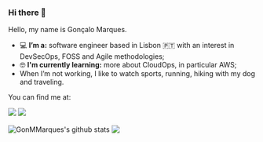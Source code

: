 ### Hi there 👋


Hello, my name is Gonçalo Marques. 

- 💻 **I’m a:** software engineer based in Lisbon 🇵🇹 with an interest in DevSecOps, FOSS and Agile methodologies;
- 🤓 **I'm currently learning:** more about CloudOps, in particular AWS;
- When I’m not working, I like to watch sports, running, hiking with my dog and traveling.

You can find me at:

[<img src="https://img.shields.io/badge/medium-%2312100E.svg?&style=for-the-badge&logo=medium&logoColor=white" />](https://medium.com/@goncalo.m.marques)
[<img src="https://img.shields.io/badge/linkedin-%230077B5.svg?&style=for-the-badge&logo=linkedin&logoColor=white" />](https://www.linkedin.com/in/goncalommarques/)



<a>
  <img align="center" src="https://github-readme-stats.vercel.app/api?username=GonMMarques&show_icons=true&include_all_commits=true&theme=dracula" alt="GonMMarques's github stats" />
</a>
<a>
  <img align="center" src="https://github-readme-stats.vercel.app/api/top-langs/?username=GonMMarques&layout=compact&theme=dracula" />
</a>
